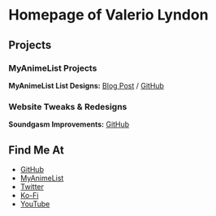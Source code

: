 # Homepage of Valerio Lyndon

## Projects

### MyAnimeList Projects

**MyAnimeList List Designs:** [Blog Post](https://myanimelist.net/blog.php?eid=805506) / [GitHub](https://github.com/ValerioLyndon/MAL-Public-List-Designs)

### Website Tweaks & Redesigns

**Soundgasm Improvements:** [GitHub](https://github.com/ValerioLyndon/Soundgasm-Improvements)

## Find Me At

- [GitHub](https://github.com/ValerioLyndon)
- [MyAnimeList](https://myanimelist.net/profile/Valerio_Lyndon)
- [Twitter](https://twitter.com/ValerioLyndon)
- [Ko-Fi](https://ko-fi.com/valeriolyndon)
- [YouTube](https://www.youtube.com/channel/UCBsesGAL70HwJbW7G1KQFfA/videos)
